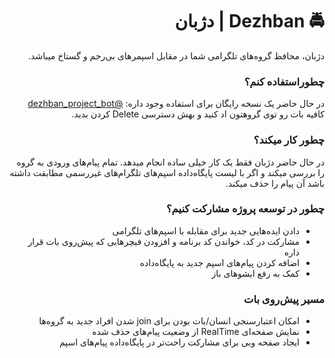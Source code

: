 <div dir='rtl'>

<h1>🚔 Dezhban | دژبان  </h1>
دژبان، محافظ گروه‌های تلگرامی شما در مقابل اسپمر‌های بی‌رحم و گستاخ میباشد.

<h3> چطوراستفاده کنم؟ </h3>

در حال حاضر یک نسخه رایگان برای استفاده وجود داره: <a href='http://t.me/dezhban_project_bot'>@dezhban_project_bot</a><br>
کافیه بات رو توی گروهتون اد کنید و بهش دسترسی Delete کردن بدید.

<h3> چطور کار میکند؟ </h3>

در حال حاضر دژبان فقط یک کار خیلی ساده انجام میدهد. تمام پیام‌های ورودی به گروه را بررسی میکند و اگر با لیست پایگاه‌داده اسپم‌های تلگرام‌های غیررسمی مطابقت داشته باشد آن پیام را حذف میکند.

<h3> چطور در توسعه پروژه مشارکت کنیم؟ </h3>

<ul>
  <li>دادن ایده‌هایی جدید برای مقابله با اسپم‌های تلگرامی</li>
  <li>مشارکت در کد، خواندن کد برنامه و افزودن فیچرهایی که پیش‌روی بات قرار داره</li>
 <li>اضافه کردن پیام‌های اسپم جدید به پایگاه‌داده</li>
 <li>کمک به رفع ایشو‌های باز</li>
</ul>

<h3> مسیر پیش‌روی بات </h3>
<ul>
  <li>امکان اعتبارسنجی انسان/بات بودن برای join شدن افراد جدید به گروه‌ها</li>
  <li>نمایش صفحه‌ای RealTime از وضعیت پیام‌های حذف شده</li>
  <li>ایجاد صفحه وبی برای مشارکت راحت‌تر در پایگاه‌داده پیام‌های اسپم</li>  
</ul>

</div>
